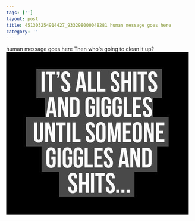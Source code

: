 ```yaml
---
tags: ['']
layout: post
title: 451303254914427_933298000048281 human message goes here
category: ''
---
```

human message goes here
Then who's going to clean it up?
![451303254914427_933298000048281](/uploads/2015-4-2-451303254914427_933298000048281-human-message-goes-here.jpg)
